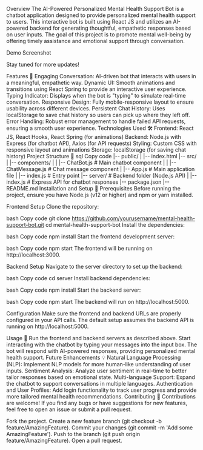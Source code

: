 Overview
The AI-Powered Personalized Mental Health Support Bot is a chatbot application designed to provide personalized mental health support to users. This interactive bot is built using React JS and utilizes an AI-powered backend for generating thoughtful, empathetic responses based on user inputs. The goal of this project is to promote mental well-being by offering timely assistance and emotional support through conversation.

Demo Screenshot

Stay tuned for more updates!

Features 🌟
Engaging Conversation: AI-driven bot that interacts with users in a meaningful, empathetic way.
Dynamic UI: Smooth animations and transitions using React Spring to provide an interactive user experience.
Typing Indicator: Displays when the bot is "typing" to simulate real-time conversation.
Responsive Design: Fully mobile-responsive layout to ensure usability across different devices.
Persistent Chat History: Uses localStorage to save chat history so users can pick up where they left off.
Error Handling: Robust error management to handle failed API requests, ensuring a smooth user experience.
Technologies Used 🛠️
Frontend: React JS, React Hooks, React Spring (for animations)
Backend: Node.js with Express (for chatbot API), Axios (for API requests)
Styling: Custom CSS with responsive layout and animations
Storage: localStorage (for saving chat history)
Project Structure 📂
sql
Copy code
|-- public/
|   |-- index.html
|-- src/
|   |-- components/
|   |   |-- ChatBot.js          # Main chatbot component
|   |   |-- ChatMessage.js      # Chat message component
|   |-- App.js                  # Main application file
|   |-- index.js                # Entry point
|-- server/                      # Backend folder (Node.js API)
|   |-- index.js                # Express API for chatbot responses
|-- package.json
|-- README.md
Installation and Setup 🔧
Prerequisites
Before running the project, ensure you have Node.js (v12 or higher) and npm or yarn installed.

Frontend Setup
Clone the repository:

bash
Copy code
git clone https://github.com/yourusername/mental-health-support-bot.git
cd mental-health-support-bot
Install the dependencies:

bash
Copy code
npm install
Start the frontend development server:

bash
Copy code
npm start
The frontend will be running on http://localhost:3000.

Backend Setup
Navigate to the server directory to set up the backend:

bash
Copy code
cd server
Install backend dependencies:

bash
Copy code
npm install
Start the backend server:

bash
Copy code
npm start
The backend will run on http://localhost:5000.

Configuration
Make sure the frontend and backend URLs are properly configured in your API calls. The default setup assumes the backend API is running on http://localhost:5000.

Usage 🚀
Run the frontend and backend servers as described above.
Start interacting with the chatbot by typing your messages into the input box.
The bot will respond with AI-powered responses, providing personalized mental health support.
Future Enhancements 💡
Natural Language Processing (NLP): Implement NLP models for more human-like understanding of user inputs.
Sentiment Analysis: Analyze user sentiment in real-time to better tailor responses based on emotional state.
Multi-language Support: Expand the chatbot to support conversations in multiple languages.
Authentication and User Profiles: Add login functionality to track user progress and provide more tailored mental health recommendations.
Contributing 🤝
Contributions are welcome! If you find any bugs or have suggestions for new features, feel free to open an issue or submit a pull request.

Fork the project.
Create a new feature branch (git checkout -b feature/AmazingFeature).
Commit your changes (git commit -m 'Add some AmazingFeature').
Push to the branch (git push origin feature/AmazingFeature).
Open a pull request.
